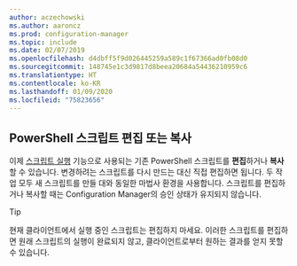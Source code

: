 ```yaml
---
author: aczechowski
ms.author: aaroncz
ms.prod: configuration-manager
ms.topic: include
ms.date: 02/07/2019
ms.openlocfilehash: d4dbff5f9d026445259a589c1f67366ad0fb08d0
ms.sourcegitcommit: 148745e1c3d9817d8beea20684a54436210959c6
ms.translationtype: HT
ms.contentlocale: ko-KR
ms.lasthandoff: 01/09/2020
ms.locfileid: "75823656"
---
```

## <a name="bkmk_psedit"></a> PowerShell 스크립트 편집 또는 복사
<!--3705507-->

이제 [스크립트 실행](/sccm/apps/deploy-use/create-deploy-scripts) 기능으로 사용되는 기존 PowerShell 스크립트를 **편집**하거나 **복사**할 수 있습니다. 변경하려는 스크립트를 다시 만드는 대신 직접 편집하면 됩니다. 두 작업 모두 새 스크립트를 만들 대와 동일한 마법사 환경을 사용합니다. 스크립트를 편집하거나 복사할 때는 Configuration Manager의 승인 상태가 유지되지 않습니다. 

> [!Tip]  
> 현재 클라이언트에서 실행 중인 스크립트는 편집하지 마세요. 이러한 스크립트를 편집하면 원래 스크립트의 실행이 완료되지 않고, 클라이언트로부터 원하는 결과를 얻지 못할 수 있습니다.  

